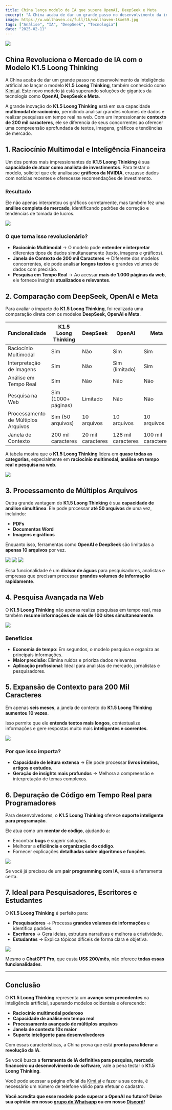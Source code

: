 ```yaml
---
title: China lança modelo de IA que supera OpenAI, DeepSeek e Meta
excerpt: "A China acaba de dar um grande passo no desenvolvimento da inteligência artificial ao lançar o modelo K1.5 Loong Thinking. Este novo modelo já ..."
image: https://w.wallhaven.cc/full/1k/wallhaven-1kxe59.jpg
tags: ["Análise", "IA", "DeepSeek", "Tecnologia"]
date: "2025-02-11"
---
```


![](https://w.wallhaven.cc/full/1k/wallhaven-1kxe59.jpg)

## China Revoluciona o Mercado de IA com o Modelo K1.5 Loong Thinking

A China acaba de dar um grande passo no desenvolvimento da inteligência artificial ao lançar o modelo **K1.5 Loong Thinking**, também conhecido como [Kimi.ai](https://kimi.ai/). Este novo modelo já está superando soluções de gigantes da tecnologia como **OpenAI, DeepSeek e Meta**.

A grande inovação do **K1.5 Loong Thinking** está em sua capacidade **multimodal de raciocínio**, permitindo analisar grandes volumes de dados e realizar pesquisas em tempo real na web. Com um impressionante **contexto de 200 mil caracteres**, ele se diferencia de seus concorrentes ao oferecer uma compreensão aprofundada de textos, imagens, gráficos e tendências de mercado.

## 1. Raciocínio Multimodal e Inteligência Financeira

Um dos pontos mais impressionantes do **K1.5 Loong Thinking** é sua **capacidade de atuar como analista de investimentos**. Para testar o modelo, solicitei que ele analisasse **gráficos da NVIDIA**, cruzasse dados com notícias recentes e oferecesse recomendações de investimento.

### Resultado

Ele não apenas interpretou os gráficos corretamente, mas também fez uma **análise completa de mercado**, identificando padrões de correção e tendências de tomada de lucros.

![](https://yagasaki.vercel.app/articles/china-1.gif)

### O que torna isso revolucionário?

- **Raciocínio Multimodal** → O modelo pode **entender e interpretar** diferentes tipos de dados simultaneamente (texto, imagens e gráficos).
- **Janela de Contexto de 200 mil Caracteres** → Diferente dos modelos concorrentes, ele pode analisar **longos textos** e grandes volumes de dados com precisão.
- **Pesquisa em Tempo Real** → Ao acessar **mais de 1.000 páginas da web**, ele fornece insights **atualizados e relevantes**.

## 2. Comparação com DeepSeek, OpenAI e Meta

Para avaliar o impacto do **K1.5 Loong Thinking**, foi realizada uma comparação direta com os modelos **DeepSeek, OpenAI e Meta**.

| Funcionalidade         | K1.5 Loong Thinking | DeepSeek | OpenAI | Meta |
|------------------------|--------------------|----------|--------|------|
| Raciocínio Multimodal  | Sim | Não | Sim | Sim |
| Interpretação de Imagens | Sim | Não | Sim (limitado) | Sim |
| Análise em Tempo Real  | Sim | Não | Não | Não |
| Pesquisa na Web | Sim (1000+ páginas) | Limitado | Não | Não |
| Processamento de Múltiplos Arquivos | Sim (50 arquivos) | 10 arquivos | 10 arquivos | 10 arquivos |
| Janela de Contexto | 200 mil caracteres | 20 mil caracteres | 128 mil caracteres | 100 mil caracteres |

A tabela mostra que o **K1.5 Loong Thinking** lidera em **quase todas as categorias**, especialmente em **raciocínio multimodal, análise em tempo real e pesquisa na web**.

![](https://yagasaki.vercel.app/articles/china-2.gif)

## 3. Processamento de Múltiplos Arquivos

Outra grande vantagem do **K1.5 Loong Thinking** é sua **capacidade de análise simultânea**. Ele pode processar **até 50 arquivos** de uma vez, incluindo:

- **PDFs**
- **Documentos Word**
- **Imagens e gráficos**

Enquanto isso, ferramentas como **OpenAI e DeepSeek** são limitadas a **apenas 10 arquivos** por vez.

![](https://pbs.twimg.com/media/Gja9SAyakAA2CMe?format=jpg&name=large)
![](https://pbs.twimg.com/media/Gja9SMmawAA2hhv?format=jpg&name=large)
![](https://pbs.twimg.com/media/Gja9SYha0AAwdoK?format=jpg&name=medium)

Essa funcionalidade é um **divisor de águas** para pesquisadores, analistas e empresas que precisam processar **grandes volumes de informação rapidamente**.

## 4. Pesquisa Avançada na Web

O **K1.5 Loong Thinking** não apenas realiza pesquisas em tempo real, mas também **resume informações de mais de 100 sites simultaneamente**.

![](https://yagasaki.vercel.app/articles/china-3.gif)

### Benefícios

- **Economia de tempo**: Em segundos, o modelo pesquisa e organiza as principais informações.
- **Maior precisão**: Elimina ruídos e prioriza dados relevantes.
- **Aplicação profissional**: Ideal para analistas de mercado, jornalistas e pesquisadores.

## 5. Expansão de Contexto para 200 Mil Caracteres

Em apenas **seis meses**, a janela de contexto do **K1.5 Loong Thinking** **aumentou 10 vezes**.

Isso permite que ele **entenda textos mais longos**, contextualize informações e gere respostas muito mais **inteligentes e coerentes**.

![](https://pbs.twimg.com/media/Gja9VkZaEAA9gfV?format=png&name=4096x4096)

### Por que isso importa?

- **Capacidade de leitura extensa** → Ele pode processar **livros inteiros, artigos e estudos**.
- **Geração de insights mais profundos** → Melhora a compreensão e interpretação de temas complexos.

## 6. Depuração de Código em Tempo Real para Programadores

Para desenvolvedores, o **K1.5 Loong Thinking** oferece **suporte inteligente para programação**.

Ele atua como um **mentor de código**, ajudando a:

- Encontrar **bugs** e sugerir soluções.
- Melhorar a **eficiência e organização do código**.
- Fornecer explicações **detalhadas sobre algoritmos e funções**.

![](https://yagasaki.vercel.app/articles/china-4.gif)

Se você já precisou de um **pair programming com IA**, essa é a ferramenta certa.

## 7. Ideal para Pesquisadores, Escritores e Estudantes

O **K1.5 Loong Thinking** é perfeito para:

- **Pesquisadores** → Processa **grandes volumes de informações** e identifica padrões.
- **Escritores** → Gera ideias, estrutura narrativas e melhora a criatividade.
- **Estudantes** → Explica tópicos difíceis de forma clara e objetiva.

![](https://yagasaki.vercel.app/articles/china-5.gif)

Mesmo o **ChatGPT Pro**, que custa **US$ 200/mês**, não oferece **todas essas funcionalidades**.

---

## Conclusão

O **K1.5 Loong Thinking** representa um **avanço sem precedentes** na inteligência artificial, superando modelos ocidentais e oferecendo:

- **Raciocínio multimodal poderoso**
- **Capacidade de análise em tempo real**
- **Processamento avançado de múltiplos arquivos**
- **Janela de contexto 10x maior**
- **Suporte inteligente para desenvolvedores**

Com essas características, a China prova que está **pronta para liderar a revolução da IA**.

Se você busca a **ferramenta de IA definitiva para pesquisa, mercado financeiro ou desenvolvimento de software**, vale a pena testar o **K1.5 Loong Thinking**.

Você pode acessar a página oficial da [Kimi.ai](https://kimi.ai/) e fazer a sua conta, é necessário um número de telefone válido para efetuar o cadastro.

**Você acredita que esse modelo pode superar a OpenAI no futuro? Deixe sua opinião em nosso [grupo do Whatsapp](https://chat.whatsapp.com/ESgYKVgH8KZ5U5lHLvv8j0) ou em nosso [Discord](https://discord.gg/jhSepmE7nN)!**
